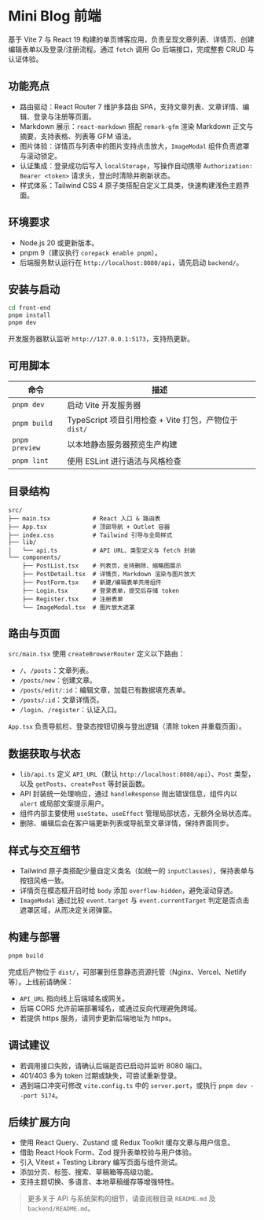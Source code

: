 # Mini Blog 前端

基于 Vite 7 与 React 19 构建的单页博客应用，负责呈现文章列表、详情页、创建编辑表单以及登录/注册流程。通过 `fetch` 调用 Go 后端接口，完成整套 CRUD 与认证体验。

## 功能亮点
- 路由驱动：React Router 7 维护多路由 SPA，支持文章列表、文章详情、编辑、登录与注册等页面。
- Markdown 展示：`react-markdown` 搭配 `remark-gfm` 渲染 Markdown 正文与摘要，支持表格、列表等 GFM 语法。
- 图片体验：详情页与列表中的图片支持点击放大，`ImageModal` 组件负责遮罩与滚动锁定。
- 认证集成：登录成功后写入 `localStorage`，写操作自动携带 `Authorization: Bearer <token>` 请求头，登出时清除并刷新状态。
- 样式体系：Tailwind CSS 4 原子类搭配自定义工具类，快速构建浅色主题界面。

## 环境要求
- Node.js 20 或更新版本。
- pnpm 9（建议执行 `corepack enable pnpm`）。
- 后端服务默认运行在 `http://localhost:8080/api`，请先启动 `backend/`。

## 安装与启动
```bash
cd front-end
pnpm install
pnpm dev
```
开发服务器默认监听 `http://127.0.0.1:5173`，支持热更新。

## 可用脚本
| 命令 | 描述 |
| ---- | ---- |
| `pnpm dev` | 启动 Vite 开发服务器 |
| `pnpm build` | TypeScript 项目引用检查 + Vite 打包，产物位于 `dist/` |
| `pnpm preview` | 以本地静态服务器预览生产构建 |
| `pnpm lint` | 使用 ESLint 进行语法与风格检查 |

## 目录结构
```
src/
├── main.tsx            # React 入口 & 路由表
├── App.tsx             # 顶部导航 + Outlet 容器
├── index.css           # Tailwind 引导与全局样式
├── lib/
│   └── api.ts          # API URL、类型定义与 fetch 封装
└── components/
    ├── PostList.tsx    # 列表页，支持删除、缩略图展示
    ├── PostDetail.tsx  # 详情页，Markdown 渲染与图片放大
    ├── PostForm.tsx    # 新建/编辑表单共用组件
    ├── Login.tsx       # 登录表单，提交后存储 token
    ├── Register.tsx    # 注册表单
    └── ImageModal.tsx  # 图片放大遮罩
```

## 路由与页面
`src/main.tsx` 使用 `createBrowserRouter` 定义以下路由：
- `/`、`/posts`：文章列表。
- `/posts/new`：创建文章。
- `/posts/edit/:id`：编辑文章，加载已有数据填充表单。
- `/posts/:id`：文章详情页。
- `/login`、`/register`：认证入口。

`App.tsx` 负责导航栏、登录态按钮切换与登出逻辑（清除 token 并重载页面）。

## 数据获取与状态
- `lib/api.ts` 定义 `API_URL`（默认 `http://localhost:8080/api`）、`Post` 类型，以及 `getPosts`、`createPost` 等封装函数。
- API 封装统一处理响应，通过 `handleResponse` 抛出错误信息，组件内以 `alert` 或局部文案提示用户。
- 组件内部主要使用 `useState`、`useEffect` 管理局部状态，无额外全局状态库。
- 删除、编辑后会在客户端更新列表或导航至文章详情，保持界面同步。

## 样式与交互细节
- Tailwind 原子类搭配少量自定义类名（如统一的 `inputClasses`），保持表单与按钮风格一致。
- 详情页在模态框开启时给 `body` 添加 `overflow-hidden`，避免滚动穿透。
- `ImageModal` 通过比较 `event.target` 与 `event.currentTarget` 判定是否点击遮罩区域，从而决定关闭弹窗。

## 构建与部署
```bash
pnpm build
```
完成后产物位于 `dist/`，可部署到任意静态资源托管（Nginx、Vercel、Netlify 等）。上线前请确保：
- `API_URL` 指向线上后端域名或网关。
- 后端 CORS 允许前端部署域名，或通过反向代理避免跨域。
- 若提供 https 服务，请同步更新后端地址为 https。

## 调试建议
- 若调用接口失败，请确认后端是否已启动并监听 8080 端口。
- 401/403 多为 token 过期或缺失，可尝试重新登录。
- 遇到端口冲突可修改 `vite.config.ts` 中的 `server.port`，或执行 `pnpm dev --port 5174`。

## 后续扩展方向
- 使用 React Query、Zustand 或 Redux Toolkit 缓存文章与用户信息。
- 借助 React Hook Form、Zod 提升表单校验与用户体验。
- 引入 Vitest + Testing Library 编写页面与组件测试。
- 添加分页、标签、搜索、草稿箱等高级功能。
- 支持主题切换、多语言、本地草稿缓存等增强特性。

> 更多关于 API 与系统架构的细节，请查阅根目录 `README.md` 及 `backend/README.md`。
